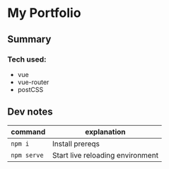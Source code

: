 # My Portfolio

## Summary

### Tech used:

* vue
* vue-router
* postCSS


## Dev notes

| command | explanation |
| --------|-------- |
| `npm i` | Install prereqs |
| `npm serve` | Start live reloading environment |
